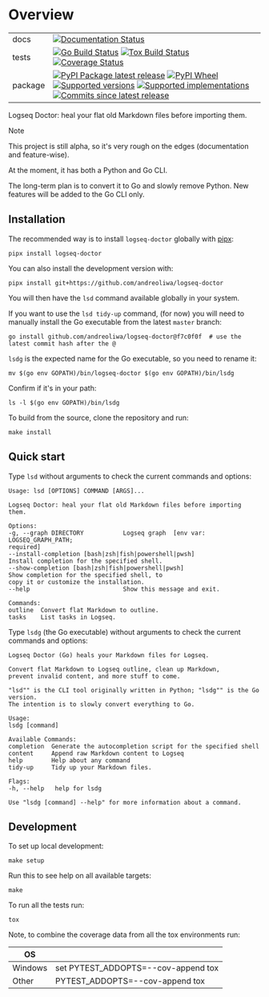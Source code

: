 # Overview

|         |                                                                                                                                                                                                                                                                                                                                                                                                                                                                                                                                                                                                                                                                                               |
| ------- | --------------------------------------------------------------------------------------------------------------------------------------------------------------------------------------------------------------------------------------------------------------------------------------------------------------------------------------------------------------------------------------------------------------------------------------------------------------------------------------------------------------------------------------------------------------------------------------------------------------------------------------------------------------------------------------------- |
| docs    | [![Documentation Status](https://readthedocs.org/projects/logseq-doctor/badge/?style=flat)](https://logseq-doctor.readthedocs.io/)                                                                                                                                                                                                                                                                                                                                                                                                                                                                                                                                                            |
| tests   | [![Go Build Status](https://github.com/andreoliwa/logseq-doctor/actions/workflows/go.yaml/badge.svg)](https://github.com/andreoliwa/logseq-doctor/actions) [![Tox Build Status](https://github.com/andreoliwa/logseq-doctor/actions/workflows/tox.yaml/badge.svg)](https://github.com/andreoliwa/logseq-doctor/actions) [![Coverage Status](https://codecov.io/gh/andreoliwa/logseq-doctor/branch/master/graphs/badge.svg?branch=master)](https://codecov.io/github/andreoliwa/logseq-doctor)                                                                                                                                                                                                 |
| package | [![PyPI Package latest release](https://img.shields.io/pypi/v/logseq-doctor.svg)](https://pypi.org/project/logseq-doctor) [![PyPI Wheel](https://img.shields.io/pypi/wheel/logseq-doctor.svg)](https://pypi.org/project/logseq-doctor) [![Supported versions](https://img.shields.io/pypi/pyversions/logseq-doctor.svg)](https://pypi.org/project/logseq-doctor) [![Supported implementations](https://img.shields.io/pypi/implementation/logseq-doctor.svg)](https://pypi.org/project/logseq-doctor) [![Commits since latest release](https://img.shields.io/github/commits-since/andreoliwa/logseq-doctor/v0.3.0.svg)](https://github.com/andreoliwa/logseq-doctor/compare/v0.3.0...master) |

Logseq Doctor: heal your flat old Markdown files before importing them.

> [!NOTE]
> This project is still alpha, so it\'s very rough on the edges
> (documentation and feature-wise).
>
> At the moment, it has both a Python and Go CLI.
>
> The long-term plan is to convert it to Go and slowly remove Python.
> New features will be added to the Go CLI only.

## Installation

The recommended way is to install `logseq-doctor` globally with
[pipx](https://github.com/pypa/pipx):

    pipx install logseq-doctor

You can also install the development version with:

    pipx install git+https://github.com/andreoliwa/logseq-doctor

You will then have the `lsd` command available globally in your system.

If you want to use the `lsd tidy-up` command, (for now) you will need to
manually install the Go executable from the latest `master` branch:

    go install github.com/andreoliwa/logseq-doctor@f7c0f0f  # use the latest commit hash after the @

`lsdg` is the expected name for the Go executable, so you need to rename
it:

    mv $(go env GOPATH)/bin/logseq-doctor $(go env GOPATH)/bin/lsdg

Confirm if it\'s in your path:

    ls -l $(go env GOPATH)/bin/lsdg

To build from the source, clone the repository and run:

    make install

## Quick start

Type `lsd` without arguments to check the current commands and options:

    Usage: lsd [OPTIONS] COMMAND [ARGS]...

    Logseq Doctor: heal your flat old Markdown files before importing them.

    Options:
    -g, --graph DIRECTORY           Logseq graph  [env var: LOGSEQ_GRAPH_PATH;
    required]
    --install-completion [bash|zsh|fish|powershell|pwsh]
    Install completion for the specified shell.
    --show-completion [bash|zsh|fish|powershell|pwsh]
    Show completion for the specified shell, to
    copy it or customize the installation.
    --help                          Show this message and exit.

    Commands:
    outline  Convert flat Markdown to outline.
    tasks    List tasks in Logseq.

Type `lsdg` (the Go executable) without arguments to check the current commands and options:

    Logseq Doctor (Go) heals your Markdown files for Logseq.

    Convert flat Markdown to Logseq outline, clean up Markdown,
    prevent invalid content, and more stuff to come.

    "lsd"" is the CLI tool originally written in Python; "lsdg"" is the Go version.
    The intention is to slowly convert everything to Go.

    Usage:
    lsdg [command]

    Available Commands:
    completion  Generate the autocompletion script for the specified shell
    content     Append raw Markdown content to Logseq
    help        Help about any command
    tidy-up     Tidy up your Markdown files.

    Flags:
    -h, --help   help for lsdg

    Use "lsdg [command] --help" for more information about a command.

## Development

To set up local development:

    make setup

Run this to see help on all available targets:

    make

To run all the tests run:

    tox

Note, to combine the coverage data from all the tox environments run:

| OS      |                                     |
| ------- | ----------------------------------- |
| Windows | set PYTEST_ADDOPTS=--cov-append tox |
| Other   | PYTEST_ADDOPTS=--cov-append tox     |
